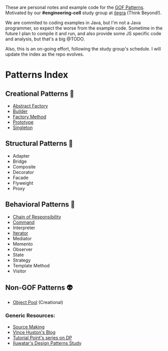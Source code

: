 These are personal notes and example code for the [GOF Patterns](https://en.wikipedia.org/wiki/Design_Patterns). Motivated by our **#engineering-cell** study group at [ilegra](http://ilegra.com/) (Think Beyond!).

We are commited to coding examples in Java, but I'm not a Java programmer, so expect the worse from the example code. Sometime in the future I plan to compile it and run, and also provide some JS specific code and analysis, but that's a big @TODO.

Also, this is an on-going effort, following the study group's schedule. I will update the index as the repo evolves. 

# Patterns Index

## Creational Patterns :construction_worker:

- [Abstract Factory](/abstract-factory)
- [Builder](/builder)
- [Factory Method](/factory-method)
- [Prototype](/prototype)
- [Singleton](/singleton)

## Structural Patterns :triangular_ruler:

- Adapter
- Bridge
- Composite
- Decorator
- Facade
- Flyweight
- Proxy

## Behavioral Patterns :traffic_light:

- [Chain of Responsibility](/chain-of-responsibility)
- [Command](/command)
- Interpreter
- [Iterator](/iterator)
- Mediator
- Memento
- Observer
- State
- Strategy
- Template Method
- Visitor

## Non-GOF Patterns :alien:

- [Object Pool](/object-pool) (Creational)

### Generic Resources:
- [Source Making](https://sourcemaking.com/design_patterns)
- [Vince Huston's Blog](http://www.vincehuston.org/dp/)
- [Tutorial Point's series on DP](http://www.tutorialspoint.com/design_pattern/)
- [Iluwatar's Design Patterns Study](http://java-design-patterns.com/patterns/)
